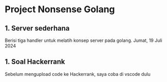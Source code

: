 # Project Nonsense Golang

## 1. Server sederhana
Berisi tiga handler untuk melatih konsep server pada golang. Jumat, 19 Juli 2024
## 1. Soal Hackerrank
Sebelum mengupload code ke Hackerrank, saya coba di vscode dulu

